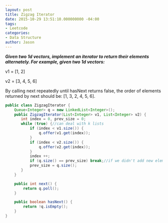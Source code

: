```yaml
---
layout: post
title: Zigzag Iterator
date: 2015-10-29 13:51:10.000000000 -04:00
tags:
- Leetcode
categories:
- Data Structure
author: Jason
---
```

<p><strong><em>Given two 1d vectors, implement an iterator to return their elements alternately. For example, given two 1d vectors:</em></strong></p>

v1 = [1, 2]</p>
v2 = [3, 4, 5, 6]</p>
By calling next repeatedly until hasNext returns false, the order of elements returned by next should be: [1, 3, 2, 4, 5, 6].</p>
``` java
public class ZigzagIterator {
    Queue<Integer> q = new LinkedList<Integer>();
    public ZigzagIterator(List<Integer> v1, List<Integer> v2) {
       int index = 0, prev_size = 0;
       while (true) {//can deal with k lists
           if (index < v1.size()) {
               q.offer(v1.get(index));
           }
           if (index < v2.size()) {
               q.offer(v2.get(index));
           }
           index ++;
           if (q.size() == prev_size) break;//if we didn't add new elements, break
           prev_size = q.size();
       }
    }

    public int next() {
        return q.poll();
    }

    public boolean hasNext() {
        return !q.isEmpty();
    }
}
```
